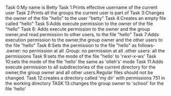 Task 0:My name is Betty
Task 1:Prints effective username of the current user
Task 2:Prints all the groups the current user is part of 
Task 3:Changes the owner of the file "hello" to the user "betty"
Task 4:Creates an empty file called "hello"
Task 5:Adds execute permission to the owner of the file "hello"
Task 6: Adds execute permission to the owner and the group owner,and read permission to other users, to the file "hello"
Task 7:Adds execution permission to the owner,the group owner and the other users to the file "hello"
Task 8:Sets the permission to the file "hello" as follows-
               .owner: no permission at all
               .Group: no permission at all
               .other users: all the permissions
Task 9:sets the mode of the file "hello' to 'rwxr-x-wx'
Task 10:sets the mode of the file 'hello' the same as 'olleh's' mode
Task 11:Adds execute permission to all subdirectories of the current directory for the owner,the group owner and all other users.Regular  files should not be changed.
Task 12:creates a directory called 'my dir' with permissions 751 in the working directory
TASK 13:changes the group owner to 'school' for the file 'hello'
